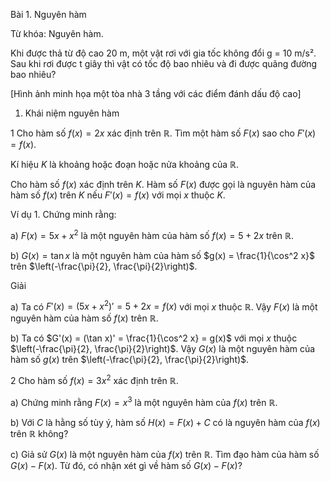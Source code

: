 Bài 1. Nguyên hàm

Từ khóa: Nguyên hàm.

Khi được thả từ độ cao 20 m, một vật rơi với gia tốc không đổi g = 10 m/s². Sau khi rơi được t giây thì vật có tốc độ bao nhiêu và đi được quãng đường bao nhiêu?

[Hình ảnh minh họa một tòa nhà 3 tầng với các điểm đánh dấu độ cao]

1. Khái niệm nguyên hàm

1 Cho hàm số $f(x) = 2x$ xác định trên $\mathbb{R}$. Tìm một hàm số $F(x)$ sao cho $F'(x) = f(x)$.

Kí hiệu $K$ là khoảng hoặc đoạn hoặc nửa khoảng của $\mathbb{R}$.

Cho hàm số $f(x)$ xác định trên $K$. Hàm số $F(x)$ được gọi là nguyên hàm của hàm số $f(x)$ trên $K$ nếu $F'(x) = f(x)$ với mọi $x$ thuộc $K$.

Ví dụ 1. Chứng minh rằng:

a) $F(x) = 5x + x^2$ là một nguyên hàm của hàm số $f(x) = 5 + 2x$ trên $\mathbb{R}$.

b) $G(x) = \tan x$ là một nguyên hàm của hàm số $g(x) = \frac{1}{\cos^2 x}$ trên $\left(-\frac{\pi}{2}, \frac{\pi}{2}\right)$.

Giải

a) Ta có $F'(x) = (5x + x^2)' = 5 + 2x = f(x)$ với mọi $x$ thuộc $\mathbb{R}$.
Vậy $F(x)$ là một nguyên hàm của hàm số $f(x)$ trên $\mathbb{R}$.

b) Ta có $G'(x) = (\tan x)' = \frac{1}{\cos^2 x} = g(x)$ với mọi $x$ thuộc $\left(-\frac{\pi}{2}, \frac{\pi}{2}\right)$.
Vậy $G(x)$ là một nguyên hàm của hàm số $g(x)$ trên $\left(-\frac{\pi}{2}, \frac{\pi}{2}\right)$.

2 Cho hàm số $f(x) = 3x^2$ xác định trên $\mathbb{R}$.

a) Chứng minh rằng $F(x) = x^3$ là một nguyên hàm của $f(x)$ trên $\mathbb{R}$.

b) Với $C$ là hằng số tùy ý, hàm số $H(x) = F(x) + C$ có là nguyên hàm của $f(x)$ trên $\mathbb{R}$ không?

c) Giả sử $G(x)$ là một nguyên hàm của $f(x)$ trên $\mathbb{R}$. Tìm đạo hàm của hàm số $G(x) - F(x)$. Từ đó, có nhận xét gì về hàm số $G(x) - F(x)$?